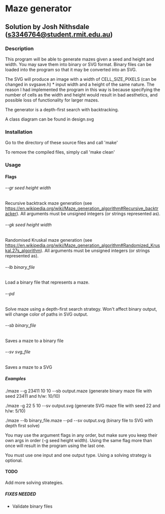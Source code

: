 Maze generator
==============

Solution by Josh Nithsdale (s3346764@student.rmit.edu.au)
---------------------------------------------------------


### Description
This program will be able to generate mazes given a seed and height and width.
You may save them into binary or SVG format. Binary files can be loaded into
the program so that it may be converted into an SVG.

The SVG will produce an image with a width of CELL_SIZE_PIXELS (can be changed
in svgsave.h) * input width and a height of the same nature.
The reason I had implemented the program in this way is because specifying the
number of cells as the width and height would result in bad aesthetics, and
possible loss of functionality for larger mazes.

The generator is a depth-first search with backtracking. 

A class diagram can be found in design.svg



### Installation
Go to the directory of these source files and call
    'make'

To remove the compiled files, simply call
    'make clean'



### Usage

#### Flags
###### --gr seed height width
Recursive backtrack maze generation (see https://en.wikipedia.org/wiki/Maze_generation_algorithm#Recursive_backtracker).
All arguments must be unsigned integers (or strings represented as).

###### --gk seed height width
Randomised Kruskal maze generation (see https://en.wikipedia.org/wiki/Maze_generation_algorithm#Randomized_Kruskal.27s_algorithm).
All arguments must be unsigned integers (or strings represented as).

###### --lb binary_file
Load a binary file that represents a maze.

###### --pd
Solve maze using a depth-first search strategy. 
Won't affect binary output, will change color of paths in SVG output.

###### --sb binary_file
Saves a maze to a binary file

###### --sv svg_file
Saves a maze to a SVG

##### Examples

./maze --g 23411 10 10 --sb output.maze   (generate binary maze file with seed 23411 and h/w: 10/10)

./maze -g 22 5 10 --sv output.svg    (generate SVG maze file with seed 22 and h/w: 5/10)

./maze --lb binary_file.maze --pd --sv output.svg   (binary file to SVG with depth first solve)


You may use the argument flags in any order, but make sure you keep their own args 
in order (-g seed height width). Using the same flag more than once will result
in the program using the last one.

You must use one input and one output type. Using a solving strategy is optional.


#### TODO
Add more solving strategies.




##### FIXES NEEDED
* Validate binary files
